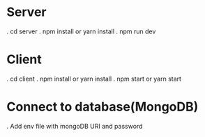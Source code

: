 # Server
. cd server
. npm install or yarn install
. npm run dev

# Client
. cd client
. npm install or yarn install 
. npm start or yarn start

# Connect to database(MongoDB)
. Add env file with mongoDB URI and password




